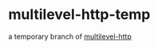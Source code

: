 # multilevel-http-temp

a temporary branch of [multilevel-http](https://www.npmjs.org/package/multilevel-http)
